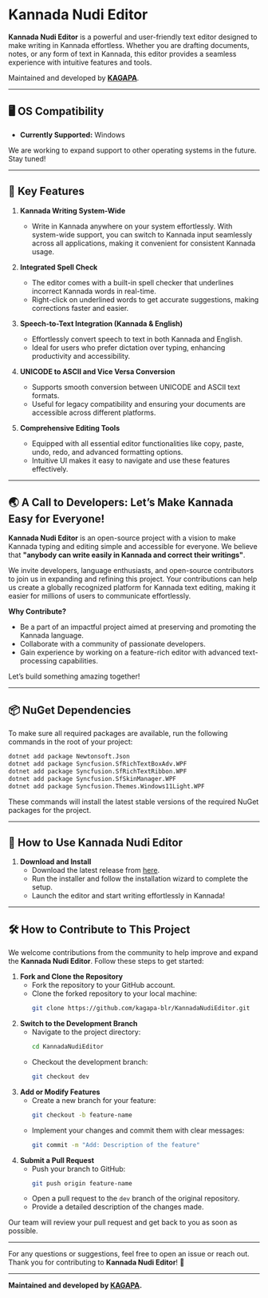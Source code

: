 
# Kannada Nudi Editor

**Kannada Nudi Editor** is a powerful and user-friendly text editor designed to make writing in Kannada effortless.
Whether you are drafting documents, notes, or any form of text in Kannada, this editor provides a seamless experience
with intuitive features and tools.

Maintained and developed by [**KAGAPA**](https://kagapa.com/).

---

## 🖥️ OS Compatibility

- **Currently Supported:** Windows

We are working to expand support to other operating systems in the future. Stay tuned!

---

## 🌟 Key Features

1. **Kannada Writing System-Wide**
    - Write in Kannada anywhere on your system effortlessly. With system-wide support, you can switch to Kannada input
      seamlessly across all applications, making it convenient for consistent Kannada usage.

2. **Integrated Spell Check**
    - The editor comes with a built-in spell checker that underlines incorrect Kannada words in real-time.
    - Right-click on underlined words to get accurate suggestions, making corrections faster and easier.

3. **Speech-to-Text Integration (Kannada & English)**
    - Effortlessly convert speech to text in both Kannada and English.
    - Ideal for users who prefer dictation over typing, enhancing productivity and accessibility.

4. **UNICODE to ASCII and Vice Versa Conversion**
    - Supports smooth conversion between UNICODE and ASCII text formats.
    - Useful for legacy compatibility and ensuring your documents are accessible across different platforms.

5. **Comprehensive Editing Tools**
    - Equipped with all essential editor functionalities like copy, paste, undo, redo, and advanced formatting options.
    - Intuitive UI makes it easy to navigate and use these features effectively.

---

## 🌏 A Call to Developers: Let’s Make Kannada Easy for Everyone!

**Kannada Nudi Editor** is an open-source project with a vision to make Kannada typing and editing simple and accessible
for everyone. We believe that **"anybody can write easily in Kannada and correct their writings"**.

We invite developers, language enthusiasts, and open-source contributors to join us in expanding and refining this
project. Your contributions can help us create a globally recognized platform for Kannada text editing, making it easier
for millions of users to communicate effortlessly.

**Why Contribute?**

- Be a part of an impactful project aimed at preserving and promoting the Kannada language.
- Collaborate with a community of passionate developers.
- Gain experience by working on a feature-rich editor with advanced text-processing capabilities.

Let’s build something amazing together! 

---

## 📦 NuGet Dependencies

To make sure all required packages are available, run the following commands in the root of your project:

```bash
dotnet add package Newtonsoft.Json
dotnet add package Syncfusion.SfRichTextBoxAdv.WPF
dotnet add package Syncfusion.SfRichTextRibbon.WPF
dotnet add package Syncfusion.SfSkinManager.WPF
dotnet add package Syncfusion.Themes.Windows11Light.WPF
```

These commands will install the latest stable versions of the required NuGet packages for the project.

---

## 🚀 How to Use Kannada Nudi Editor

1. **Download and Install**
    - Download the latest release from [here](https://github.com/kagapa-blr/KannadaNudiEditor/releases).
    - Run the installer and follow the installation wizard to complete the setup.
    - Launch the editor and start writing effortlessly in Kannada!

---

## 🛠 How to Contribute to This Project

We welcome contributions from the community to help improve and expand the **Kannada Nudi Editor**. Follow these steps
to get started:

1. **Fork and Clone the Repository**
    - Fork the repository to your GitHub account.
    - Clone the forked repository to your local machine:
      ```bash
      git clone https://github.com/kagapa-blr/KannadaNudiEditor.git
      ```
2. **Switch to the Development Branch**
    - Navigate to the project directory:
      ```bash
      cd KannadaNudiEditor
      ```
    - Checkout the development branch:
      ```bash
      git checkout dev
      ```
3. **Add or Modify Features**
    - Create a new branch for your feature:
      ```bash
      git checkout -b feature-name
      ```
    - Implement your changes and commit them with clear messages:
      ```bash
      git commit -m "Add: Description of the feature"
      ```
4. **Submit a Pull Request**
    - Push your branch to GitHub:
      ```bash
      git push origin feature-name
      ```
    - Open a pull request to the `dev` branch of the original repository.
    - Provide a detailed description of the changes made.

Our team will review your pull request and get back to you as soon as possible.

---

For any questions or suggestions, feel free to open an issue or reach out.  
Thank you for contributing to **Kannada Nudi Editor**! 🙏

---

**Maintained and developed by [KAGAPA](https://kagapa.com/).**
